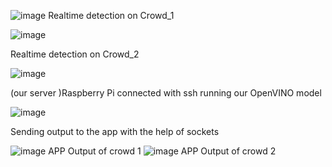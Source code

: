 ![image](https://github.com/UjjwalPardeshi/realtime_persondetection/assets/113883490/eede6ee6-a0a8-44ca-ad79-892aedbbe687)
Realtime detection on Crowd_1

![image](https://github.com/UjjwalPardeshi/realtime_persondetection/assets/113883490/c1f535b3-b71d-4e8b-9220-4402c1252607)

Realtime detection on Crowd_2

![image](https://github.com/UjjwalPardeshi/realtime_persondetection/assets/113883490/3f878bbf-3a96-4b6b-bb3f-de16d493f2a6)

(our server )Raspberry Pi connected with ssh running our OpenVINO model

![image](https://github.com/UjjwalPardeshi/realtime_persondetection/assets/113883490/34e54991-f61f-49af-9c92-d4dd492a1599)

Sending output to the app with the help of sockets

![image](https://github.com/UjjwalPardeshi/realtime_persondetection/assets/113883490/15a22b67-0cf3-4d3b-8a15-665a81ee8b50)
APP Output of crowd 1
![image](https://github.com/UjjwalPardeshi/realtime_persondetection/assets/113883490/b069e585-5e73-4faf-8ff0-7a5faf744de1)
APP Output of crowd 2 

